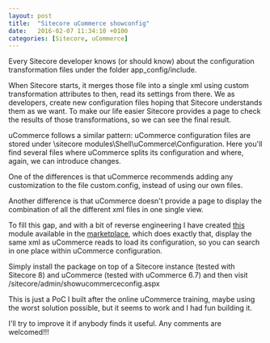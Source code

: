 ```yaml
---
layout: post
title:  "Sitecore uCommerce showconfig"
date:   2016-02-07 11:34:10 +0100
categories: [Sitecore, uCommerce]
---
```



Every Sitecore developer knows (or should know) about the configuration transformation files under the folder app_config/include.

When Sitecore starts, it merges those file into a single xml using custom transformation attributes to then, read its settings from there. We as developers, create new configuration files hoping that Sitecore understands them as we want. To make our life easier Sitecore provides a page to check the results of those transformations, so we can see the final result.

uCommerce follows a similar pattern: uCommerce configuration files are stored under \sitecore modules\Shell\uCommerce\Configuration. Here you'll find several files where uCommerce splits its configuration and where, again, we can introduce changes.

One of the differences is that uCommerce recommends adding any customization to the file custom.config, instead of using our own files.

Another difference is that uCommerce doesn't provide a page to display the combination of all the different xml files in one single view.

To fill this gap, and with a bit of reverse engineering I have created [this](https://github.com/ClearPeopleLtd/CommerceShowConfig/blob/uCommerece6/uCommerce%20ShowConfig/Sitecore%20packages/1.0/ClearPeople%20uCommerce%20Showconfig-1.0.zip) module available in the [marketplace](https://marketplace.sitecore.net/en/Modules/U/uCommerce_Showconfig.aspx), which does exactly that, display the same xml as uCommerce reads to load its configuration, so you can search in one place within uCommerce configuration.

Simply install the package on top of a Sitecore instance (tested with Sitecore 8) and uCommerce (tested with uCommerce 6.7) and then visit /sitecore/admin/showucommerceconfig.aspx

This is just a PoC I built after the online uCommerce training, maybe using the worst solution possible, but it seems to work and I had fun building it.

I'll try to improve it if anybody finds it useful. Any comments are welcomed!!!